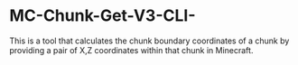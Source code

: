 # MC-Chunk-Get-V3-CLI-
This is a tool that calculates the chunk boundary coordinates of a chunk by providing a pair of X,Z coordinates within that chunk in Minecraft. 
